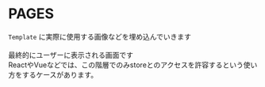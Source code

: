 # PAGES

`Template` に実際に使用する画像などを埋め込んでいきます<br>
<br>
最終的にユーザーに表示される画面です<br>
ReactやVueなどでは、この階層でのみstoreとのアクセスを許容するという使い方をするケースがあります。<br>
